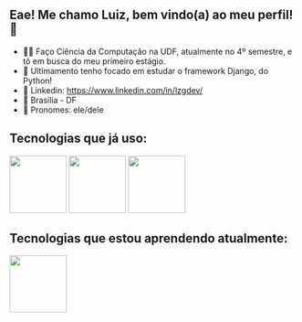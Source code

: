 ## Eae! Me chamo Luiz, bem vindo(a) ao meu perfil! 👋

- 👨‍🎓 Faço Ciência da Computação na UDF, atualmente no 4º semestre, e tô em busca do meu primeiro estágio.
- 🐍 Ultimamento tenho focado em estudar o framework Django, do Python!
- 🔗 Linkedin: https://www.linkedin.com/in/lzgdev/
- 📍 Brasília - DF
- 🤠 Pronomes: ele/dele

## Tecnologias que já uso: 
<img height='100px' width='100px' margin='20px' src="https://cdn.jsdelivr.net/gh/devicons/devicon@latest/icons/python/python-original.svg" /> <img height='100px' width='100px' margin='20px' src="https://cdn.jsdelivr.net/gh/devicons/devicon@latest/icons/git/git-original.svg" /> <img height='100px' width='100px' margin='20px' src="https://cdn.jsdelivr.net/gh/devicons/devicon@latest/icons/mysql/mysql-plain-wordmark.svg" />

## Tecnologias que estou aprendendo atualmente: 
<img height='100px' width='100px' src="https://cdn.jsdelivr.net/gh/devicons/devicon@latest/icons/django/django-plain-wordmark.svg" />
